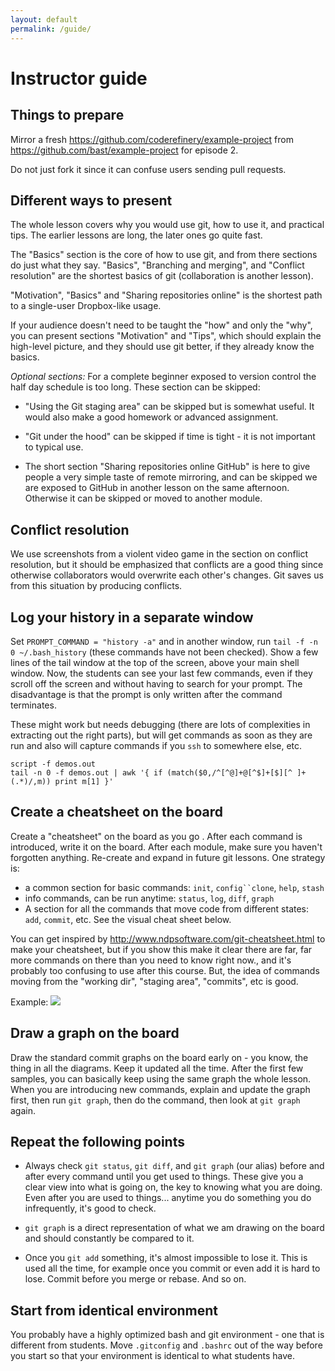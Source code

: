 ```yaml
---
layout: default
permalink: /guide/
---
```


# Instructor guide


## Things to prepare

Mirror a fresh https://github.com/coderefinery/example-project
from https://github.com/bast/example-project for episode 2.

Do not just fork it since it can confuse users sending pull requests.


## Different ways to present

The whole lesson covers why you would use git, how to use it, and
practical tips.  The earlier lessons are long, the later ones go quite
fast.

The "Basics" section is the core of how to use git, and from there
sections do just what they say.  "Basics", "Branching
and merging", and "Conflict resolution" are the shortest basics of git
(collaboration is another lesson).

"Motivation", "Basics" and "Sharing repositories online" is the
shortest path to a single-user Dropbox-like usage.

If your audience doesn't need to be taught the "how" and only the
"why", you can present sections "Motivation" and "Tips", which
should explain the high-level picture, and they should use git better,
if they already know the basics.



*Optional sections:*
For a complete beginner exposed to version control the half day schedule is too
long. These section can be skipped:

- "Using the Git staging area" can be skipped but is somewhat useful.
  It would also make a good homework or advanced assignment.

- "Git under the hood" can be skipped if time is tight - it is not
  important to typical use.

- The short section "Sharing repositories online GitHub" is here to
  give people a very simple taste of remote mirroring, and can be
  skipped we are exposed to GitHub in another lesson on the same
  afternoon. Otherwise it can be skipped or moved to another module.


## Conflict resolution

We use screenshots from a violent video game in the section on conflict resolution, but 
it should be emphasized that conflicts are a good thing since otherwise collaborators would 
overwrite each other's changes. Git saves us from this situation by producing conflicts.

## Log your history in a separate window

Set `PROMPT_COMMAND = "history -a"` and in another window, run `tail
-f -n 0 ~/.bash_history`  (these commands have not been checked).  Show a
few lines of the tail window at the top of the screen, above your main
shell window.  Now, the students can see your last few commands, even
if they scroll off the screen and without having to search for your
prompt.  The disadvantage is that the prompt is only written after the
command terminates.

These might work but needs debugging (there are lots of complexities
in extracting out the right parts), but will get commands as soon as
they are run and also will capture commands if you `ssh` to somewhere
else, etc.

```
script -f demos.out
tail -n 0 -f demos.out | awk '{ if (match($0,/^[^@]+@[^$]+[$][^ ]+ (.*)/,m)) print m[1] }'
```


## Create a cheatsheet on the board

Create a "cheatsheet" on the board as you go . After each command is
introduced, write it on the board. After each module, make sure you
haven't forgotten anything. Re-create and expand in future git
lessons.  One strategy is:

- a common section for basic commands: `init`, `config``clone`, `help`, `stash`
- info commands, can be run anytime: `status`, `log`, `diff`, `graph`
- A section for all the commands that move code from different states:
  `add`, `commit`, etc.  See the visual cheat sheet below.

You can get inspired by http://www.ndpsoftware.com/git-cheatsheet.html
to make your cheatsheet, but if you show this make it clear there are
far, far more commands on there than you need to know right now., and
it's probably too confusing to use after this course.  But, the idea
of commands moving from the "working dir", "staging area", "commits",
etc is good.

Example:
![](../img/cheat-sheet.jpg)


## Draw a graph on the board

Draw the standard commit graphs on the board early on - you know, the
thing in all the diagrams.  Keep it updated all the time.  After the
first few samples, you can basically keep using the same graph the
whole lesson.  When you are introducing new commands, explain and
update the graph first, then run `git graph`, then do the command,
then look at `git graph` again.


## Repeat the following points

- Always check `git status`, `git diff`, and `git graph` (our alias) before and
  after every command until you get used to things. These give you a clear view
  into what is going on, the key to knowing what you are doing.  Even
  after you are used to things... anytime you do something you do
  infrequently, it's good to check.

- `git graph` is a direct representation of what we am drawing on the
  board and should constantly be compared to it.

- Once you `git add` something, it's almost impossible to lose it.
  This is used all the time, for example once you commit or even add
  it is hard to lose.  Commit before you merge or rebase. And so on.


## Start from identical environment

You probably have a highly optimized bash and git environment - one
that is different from students.  Move `.gitconfig` and `.bashrc` out
of the way before you start so that your environment is identical to
what students have.
